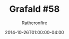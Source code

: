 ---
title: "Grafald #58"
type: "image"
date: 2014-10-26T01:00:00-04:00
draft: false
categories:
- comics
- collaborations
tags:
- grafald
image_path: "/projects/grafald/comics/img/2014/58.png"
alt_text: ""
is_subpage: true
author: "Ratheronfire"
---